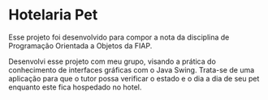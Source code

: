 # Hotelaria Pet

Esse projeto foi desenvolvido para compor a nota da disciplina de Programação Orientada a Objetos da FIAP. 

Desenvolvi esse projeto com meu grupo, visando a prática do conhecimento de interfaces gráficas com o Java Swing. Trata-se de uma aplicação para que o tutor possa verificar o estado e o dia a dia de seu pet enquanto este fica hospedado no hotel.




